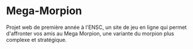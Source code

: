 # Mega-Morpion
Projet web de première année à l'ENSC, un site de jeu en ligne qui permet d'affronter vos amis au Mega Morpion, une variante du morpion plus complexe et stratégique.
